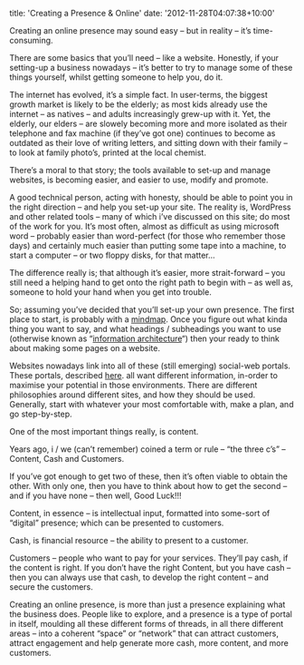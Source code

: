 
title: 'Creating a Presence & Online'
date: '2012-11-28T04:07:38+10:00'


Creating an online presence may sound easy – but in reality – it’s time-consuming.

There are some basics that you’ll need – like a website. Honestly, if your setting-up a business nowadays – it’s better to try to manage some of these things yourself, whilst getting someone to help you, do it.

The internet has evolved, it’s a simple fact. In user-terms, the biggest growth market is likely to be the elderly; as most kids already use the internet – as natives – and adults increasingly grew-up with it. Yet, the elderly, our elders – are slowely becoming more and more isolated as their telephone and fax machine (if they’ve got one) continues to become as outdated as their love of writing letters, and sitting down with their family – to look at family photo’s, printed at the local chemist.

There’s a moral to that story; the tools available to set-up and manage websites, is becoming easier, and easier to use, modify and promote.

A good technical person, acting with honesty, should be able to point you in the right direction – and help you set-up your site. The reality is, WordPress and other related tools – many of which i’ve discussed on this site; do most of the work for you. It’s most often, almost as difficult as using microsoft word – probably easier than word-perfect (for those who remember those days) and certainly much easier than putting some tape into a machine, to start a computer – or two floppy disks, for that matter…

The difference really is; that although it’s easier, more strait-forward – you still need a helping hand to get onto the right path to begin with – as well as, someone to hold your hand when you get into trouble.

So; assuming you’ve decided that you’ll set-up your own presence. The first place to start, is probably with a [mindmap](http://www.mediaprophet.net/?p=70 "MindMapping – Setting-up a business – Identity"). Once you figure out what kinda thing you want to say, and what headings / subheadings you want to use (otherwise known as “[information architecture](http://en.wikipedia.org/wiki/Information_architecture "What is Information Architecture")“) then your ready to think about making some pages on a website.

Websites nowadays link into all of these (still emerging) social-web portals. These portals, described [here](http://www.mediaprophet.net/?page_id=32 "Social Networks"). all want different information, in-order to maximise your potential in those environments. There are different philosophies around different sites, and how they should be used. Generally, start with whatever your most comfortable with, make a plan, and go step-by-step.

One of the most important things really, is content.

Years ago, i / we (can’t remember) coined a term or rule – “the three c’s” – Content, Cash and Customers.

If you’ve got enough to get two of these, then it’s often viable to obtain the other. With only one, then you have to think about how to get the second – and if you have none – then well, Good Luck!!!

Content, in essence – is intellectual input, formatted into some-sort of “digital” presence; which can be presented to customers.

Cash, is financial resource – the ability to present to a customer.

Customers – people who want to pay for your services. They’ll pay cash, if the content is right. If you don’t have the right Content, but you have cash – then you can always use that cash, to develop the right content – and secure the customers.

Creating an online presence, is more than just a presence explaining what the business does. People like to explore, and a presence is a type of portal in itself, moulding all these different forms of threads, in all there different areas – into a coherent “space” or “network” that can attract customers, attract engagement and help generate more cash, more content, and more customers.